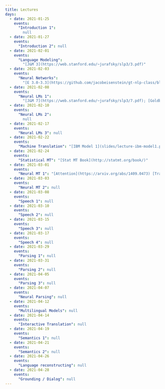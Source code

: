```yaml
---
title: Lectures
days:
  - date: 2021-01-25
    events:
      "Introduction 1":
        null
  - date: 2021-01-27
    events:
      "Introduction 2": null
  - date: 2021-02-01
    events:
      "Language Modeling":
        "[J&M 3](https://web.stanford.edu/~jurafsky/slp3/3.pdf)"
  - date: 2021-02-03
    events:
      "Neural Networks":
        "[E 3.0-3.3](https://github.com/jacobeisenstein/gt-nlp-class/blob/master/notes/eisenstein-nlp-notes.pdf); [J&M 6](https://web.stanford.edu/~jurafsky/slp3/6.pdf); [G 1-5](http://u.cs.biu.ac.il/~yogo/nnlp.pdf)"
  - date: 2021-02-08
    events:
      "Neural LMs 1":
        "[J&M 7](https://web.stanford.edu/~jurafsky/slp3/7.pdf); [Goldberg 10-11](http://u.cs.biu.ac.il/~yogo/nnlp.pdf)"
  - date: 2021-02-10
    events:
      "Neural LMs 2":
        null
  - date: 2021-02-17
    events:
      "Neural LMs 3": null
  - date: 2021-02-22
    events:
      "Machine Translation": "[IBM Model 1](slides/lecture-ibm-model1.pdf)"
  - date: 2021-02-24
    events:
      "Statistical MT": "[Stat MT Book](http://statmt.org/book/)"
  - date: 2021-03-01
    events:
      "Neural MT 1": "[Attention](https://arxiv.org/abs/1409.0473) [Transformer](https://arxiv.org/abs/1706.03762)"
  - date: 2021-03-03
    events:
      "Neural MT 2": null
  - date: 2021-03-08
    events:
      "Speech 1": null
  - date: 2021-03-10
    events:
      "Speech 2": null
  - date: 2021-03-15
    events:
      "Speech 3": null
  - date: 2021-03-17
    events:
      "Speech 4": null
  - date: 2021-03-29
    events:
      "Parsing 1": null
  - date: 2021-03-31
    events:
      "Parsing 2": null
  - date: 2021-04-05
    events:
      "Parsing 3": null
  - date: 2021-04-07
    events:
      "Neural Parsing": null
  - date: 2021-04-12
    events:
      "Multilingual Models": null
  - date: 2021-04-14
    events:
      "Interactive Translation": null
  - date: 2021-04-19
    events:
      "Semantics 1": null
  - date: 2021-04-21
    events:
      "Semantics 2": null
  - date: 2021-04-26
    events:
      "Language reconstructing": null
  - date: 2021-04-28
    events:
      "Grounding / Dialog": null
---
```

